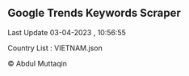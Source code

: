 

## Google Trends Keywords Scraper 
 
Last Update 03-04-2023 , 10:56:55

Country List :
VIETNAM.json



© Abdul Muttaqin 
